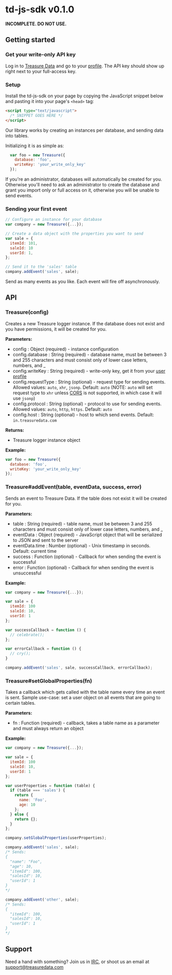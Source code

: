 # td-js-sdk v0.1.0

**INCOMPLETE. DO NOT USE.**

## Getting started

### Get your write-only API key

Log in to [Treasure Data](console.treasure.com) and go to your [profile](console.treasuredata.com/users/current). The API key should show up right next to your full-access key.

### Setup

Install the td-js-sdk on your page by copying the JavaScript snippet below and pasting it into your page's `<head>` tag:

```html
<script type="text/javascript">
  /* SNIPPET GOES HERE */
</script>
```

Our library works by creating an instances per database, and sending data into tables.

Initializing it is as simple as:

```javascript
  var foo = new Treasure({
    database: 'foo',
    writeKey: 'your_write_only_key'
  });
```

If you're an administrator, databases will automatically be created for you. Otherwise you'll need to ask an administrator to create the database and grant you import only or full access on it, otherwise you will be unable to send events.

### Sending your first event

```javascript
// Configure an instance for your database
var company = new Treasure({...});

// Create a data object with the properties you want to send
var sale = {
  itemId: 101,
  saleId: 10
  userId: 1,
};

// Send it to the 'sales' table
company.addEvent('sales', sale);
```

Send as many events as you like. Each event will fire off asynchronously.

## API

### Treasure(config)

Creates a new Treasure logger instance.
If the database does not exist and you have permissions, it will be created for you.

**Parameters:**

* config : Object (required) - instance configuration
* config.database : String (required) - database name, must be between 3 and 255 characters and must consist only of lower case letters, numbers, and _
* config.writeKey : String (required) - write-only key, get it from your [user profile](console.treasuredata.com/users/current)
* config.requestType : String (optional) - request type for sending events. Allowed values: `auto`, `xhr`, `jsonp`. Default: `auto` (NOTE: `auto` will set request type to `xhr` unless [CORS](http://en.wikipedia.org/wiki/Cross-origin_resource_sharing) is not supported, in which case it will use `jsonp`)
* config.protocol : String (optional) - protocol to use for sending events. Allowed values: `auto`, `http`, `https`. Default: `auto`
* config.host : String (optional) - host to which send events. Default: `in.treasuredata.com`

**Returns:**

* Treasure logger instance object

**Example:**

```javascript
var foo = new Treasure({
  database: 'foo',
  writeKey: 'your_write_only_key'
});
```

### Treasure#addEvent(table, eventData, success, error)

Sends an event to Treasure Data. If the table does not exist it will be created for you.

**Parameters:**

* table : String (required) - table name, must be between 3 and 255 characters and must consist only of lower case letters, numbers, and _
* eventData : Object (required) - JavaScript object that will be serialized to JSON and sent to the server
* eventData.time : Number (optional) - Unix timestamp in seconds. Default: current time
* success : Function (optional) - Callback for when sending the event is successful
* error : Function (optional) - Callback for when sending the event is unsuccessful

**Example:**

```javascript
var company = new Treasure({...});

var sale = {
  itemId: 100
  saleId: 10,
  userId: 1
};

var successCallback = function () {
  // celebrate();
};

var errorCallback = function () {
  // cry();
}

company.addEvent('sales', sale, successCallback, errorCallback);
```

### Treasure#setGlobalProperties(fn)

Takes a callback which gets called with the table name every time an event is sent.
Sample use-case: set a user object on all events that are going to certain tables.

**Parameters:**

* fn : Function (required) - callback, takes a table name as a parameter and must always return an object

**Example:**

```javascript
var company = new Treasure({...});

var sale = {
  itemId: 100
  saleId: 10,
  userId: 1
};

var userProperties = function (table) {
  if (table === 'sales') {
    return {
      name: 'Foo',
      age: 10
    };
  } else {
    return {};
  }
};

company.setGlobalProperties(userProperties);

company.addEvent('sales', sale);
/* Sends:
{
  "name": "Foo",
  "age": 10,
  "itemId": 100,
  "salesId": 10,
  "userId": 1
}
*/

company.addEvent('other', sale);
/* Sends:
{
  "itemId": 100,
  "salesId": 10,
  "userId": 1
}
*/

```

## Support

Need a hand with something? Join us in [IRC](http://webchat.freenode.net/?channels=treasuredata), or shoot us an email at [support@treasuredata.com](mailto:support@treasuredata.com)
